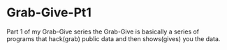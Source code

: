 # Grab-Give-Pt1
Part 1 of my Grab-Give series the Grab-Give is basically a series of programs that hack(grab) public data and then shows(gives) you the data.
